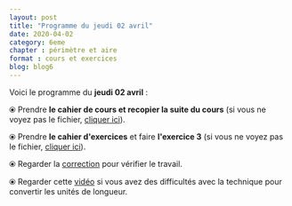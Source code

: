 ```yaml
---
layout: post
title: "Programme du jeudi 02 avril"
date: 2020-04-02
category: 6eme
chapter : périmètre et aire 
format : cours et exercices
blog: blog6
---
```


Voici le programme du <b>jeudi 02 avril</b> :

⦿ Prendre <strong>le cahier de cours et recopier la suite du cours</strong> (si vous ne voyez pas le fichier, <a href="/cours/6eme/6eme_chapitre_7_périmètre_aire_2.pdf">cliquer ici</a>). 

<object data="/cours/6eme/6eme_chapitre_7_périmètre_aire_2.pdf" width="100%" height="500" type='application/pdf'></object>

⦿ Prendre <strong>le cahier d'exercices</strong> et faire <strong>l'exercice 3</strong> (si vous ne voyez pas le fichier, <a href="/exercices/6eme/6eme_exercices_jeudi_02_avril_2020.pdf">cliquer ici</a>). 

<object data="/exercices/6eme/6eme_exercices_jeudi_02_avril_2020.pdf" width="100%" height="500" type='application/pdf'></object>

⦿ Regarder la <a class="correction" href="/exercices/6eme/6eme_exercices_jeudi_02_avril_2020_corrections_v2.pdf">correction</a> pour vérifier le travail.

⦿ Regarder cette <a class="video" href="https://youtu.be/a6rFbX2eRx4">vidéo</a> si vous avez des difficultés avec la technique pour convertir les unités de longueur.
